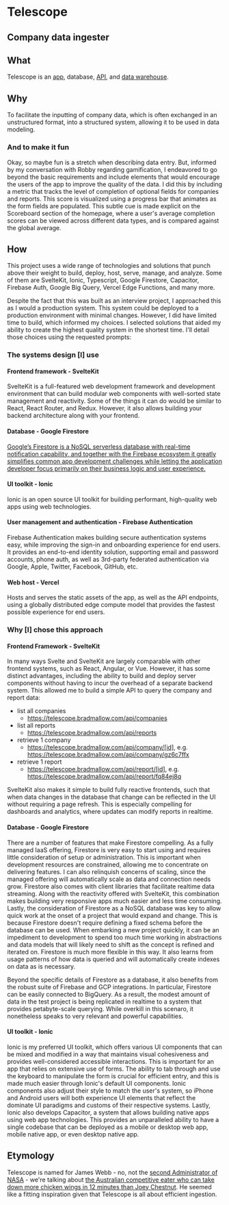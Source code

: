 # Telescope
## Company data ingester

## What
Telescope is an [app](https://telescope.bradmallow.com/), database, [API](https://telescope.bradmallow.com/api/companies), and [data warehouse](https://console.cloud.google.com/bigquery?sq=348985695659:fbede93d91424f3d9c45362c96fc6558).

## Why
To facilitate the inputting of company data, which is often exchanged in an unstructured format, into a structured system, allowing it to be used in data modeling.

### And to make it fun
Okay, so maybe fun is a stretch when describing data entry. But, informed by my conversation with Robby regarding gamification, I endeavored to go beyond the basic requirements and include elements that would encourage the users of the app to improve the quality of the data. I did this by including a metric that tracks the level of completion of optional fields for companies and reports. This score is visualized using a progress bar that animates as the form fields are populated. This subtle cue is made explicit on the Scoreboard section of the homepage, where a user's average completion scores can be viewed across different data types, and is compared against the global average.

## How
This project uses a wide range of technologies and solutions that punch above their weight to build, deploy, host, serve, manage, and analyze. Some of them are SvelteKit, Ionic, Typescript, Google Firestore, Capacitor, Firebase Auth, Google Big Query, Vercel Edge Functions, and many more.

Despite the fact that this was built as an interview project, I approached this as I would a production system. This system could be deployed to a production environment with minimal changes. However, I did have limited time to build, which informed my choices. I selected solutions that aided my ability to create the highest quality system in the shortest time. I'll detail those choices using the requested prompts:

### The systems design [I] use

#### Frontend framework - SvelteKit
SvelteKit is a full-featured web development framework and development environment that can build modular web components with well-sorted state management and reactivity. Some of the things it can do would be similar to React, React Router, and Redux. However, it also allows building your backend architecture along with your frontend.

#### Database - Google Firestore
[Google’s Firestore is a NoSQL serverless database with real-time notification capability, and together with the Firebase ecosystem it greatly simplifies common app development challenges while letting the application developer focus primarily on their business logic and user experience.](https://research.google/pubs/pub52292/)

#### UI toolkit - Ionic
Ionic is an open source UI toolkit for building performant, high-quality web apps using web technologies.

#### User management and authentication - Firebase Authentication
Firebase Authentication makes building secure authentication systems easy, while improving the sign-in and onboarding experience for end users. It provides an end-to-end identity solution, supporting email and password accounts, phone auth, as well as 3rd-party federated authentication via Google, Apple, Twitter, Facebook, GitHub, etc.

#### Web host - Vercel
Hosts and serves the static assets of the app, as well as the API endpoints, using a globally distributed edge compute model that provides the fastest possible experience for end users.

### Why [I] chose this approach

#### Frontend Framework - SvelteKit
In many ways Svelte and SvelteKit are largely comparable with other frontend systems, such as React, Angular, or Vue. However, it has some distinct advantages, including the ability to build and deploy server components without having to incur the overhead of a separate backend system. This allowed me to build a simple API to query the company and report data:
- list all companies
  - https://telescope.bradmallow.com/api/companies
- list all reports
  - https://telescope.bradmallow.com/api/reports
- retrieve 1 company
  - https://telescope.bradmallow.com/api/company/[id], e.g. https://telescope.bradmallow.com/api/company/gz6c7ffx
- retrieve 1 report
  - https://telescope.bradmallow.com/api/report/[id], e.g. https://telescope.bradmallow.com/api/report/fq84ej8q

SvelteKit also makes it simple to build fully reactive frontends, such that when data changes in the database that change can be reflected in the UI without requiring a page refresh. This is especially compelling for dashboards and analytics, where updates can modify reports in realtime.

#### Database - Google Firestore
There are a number of features that make Firestore compelling. As a fully managed IaaS offering, Firestore is very easy to start using and requires little consideration of setup or administration. This is important when development resources are constrained, allowing me to concentrate on delivering features. I can also relinquish concerns of scaling, since the managed offering will automatically scale as data and connection needs grow. Firestore also comes with client libraries that facilitate realtime data streaming. Along with the reactivity offered with SvelteKit, this combination makes building very responsive apps much easier and less time consuming. Lastly, the consideration of Firestore as a NoSQL database was key to allow quick work at the onset of a project that would expand and change. This is because Firestore doesn't require defining a fixed schema before the database can be used. When embarking a new project quickly, it can be an impediment to development to spend too much time working in abstractions and data models that will likely need to shift as the concept is refined and iterated on. Firestore is much more flexible in this way. It also learns from usage patterns of how data is queried and will automatically create indexes on data as is necessary.

Beyond the specific details of Firestore as a database, it also benefits from the robust suite of Firebase and GCP integrations. In particular, Firestore can be easily connected to BigQuery. As a result, the modest amount of data in the test project is being replicated in realtime to a system that provides petabyte-scale querying. While overkill in this scenaro, it nonetheless speaks to very relevant and powerful capabilities.

#### UI toolkit - Ionic
Ionic is my preferred UI toolkit, which offers various UI components that can be mixed and modified in a way that maintains visual cohesiveness and provides well-considered accessible interactions. This is important for an app that relies on extensive use of forms. The ability to tab through and use the keyboard to manipulate the form is crucial for efficient entry, and this is made much easier through Ionic's default UI components. Ionic components also adjust their style to match the user's system, so iPhone and Android users will both experience UI elements that reflect the dominate UI paradigms and customs of their respective systems. Lastly, Ionic also develops Capacitor, a system that allows building native apps using web app technologies. This provides an unparalleled ability to have a single codebase that can be deployed as a mobile or desktop web app, mobile native app, or even desktop native app.

## Etymology
Telescope is named for James Webb - no, not the [second Administrator of NASA](https://en.wikipedia.org/wiki/James_E._Webb) - we're talking about [the Australian competitive eater who can take down more chicken wings in 12 minutes than Joey Chestnut](https://youtu.be/7dyKpqLxJD4). He seemed like a fitting inspiration given that Telescope is all about efficient ingestion.
